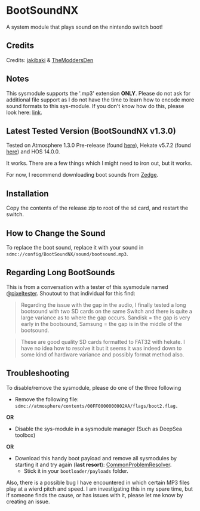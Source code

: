 # BootSoundNX

A system module that plays sound on the nintendo switch boot!

## Credits

Credits: [jakibaki](https://github.com/jakibaki) & [TheModdersDen](https://github.com/TheModdersDen)

## Notes

This sysmodule supports the '.mp3' extension **ONLY**. Please do not ask for additional file support as I do not have the time to learn how to encode more sound formats to this sys-module. If you don't know how do this, please look here: [link](https://gprivate.com/5ynap).

## Latest Tested Version (BootSoundNX v1.3.0)

Tested on Atmosphere 1.3.0 Pre-release (found [here](https://github.com/Atmosphere-NX/Atmosphere/releases/tag/1.3.0)), Hekate v5.7.2 (found [here](https://github.com/CTCaer/hekate/releases/tag/v5.7.2)) and HOS 14.0.0.

It works. There are a few things which I might need to iron out, but it works.

For now, I recommend downloading boot sounds from [Zedge](https://www.zedge.net/ringtones-and-wallpapers).

## Installation

Copy the contents of the release zip to root of the sd card, and restart the switch.

## How to Change the Sound

To replace the boot sound, replace it with your sound in ```sdmc://config/BootSoundNX/sound/bootsound.mp3```.

## Regarding Long BootSounds

This is from a conversation with a tester of this sysmodule named @[pixeltester](https://github.com/pixeltester). Shoutout to that individual for this find:

> Regarding the issue with the gap in the audio, I finally tested a long bootsound with two SD cards on the same Switch and there is quite a large variance as to where the gap occurs. Sandisk = the gap is very early in the bootsound, Samsung = the gap is in the middle of the bootsound.

> These are good quality SD cards formatted to FAT32 with hekate. I have no idea how to resolve it but it seems it was indeed down to some kind of hardware variance and possibly format method also.

## Troubleshooting

To disable/remove the sysmodule, please do one of the three following

- Remove the following file: ```sdmc://atmosphere/contents/00FF0000000002AA/flags/boot2.flag.```

**OR**

- Disable the sys-module in a sysmodule manager (Such as DeepSea toolbox)

**OR**

- Download this handy boot payload and remove all sysmodules by starting it and try again (**last resort**): [CommonProblemResolver](https://github.com/Team-Neptune/CommonProblemResolver/releases).
  - Stick it in your ```bootloader/payloads``` folder.

Also, there is a possible bug I have encountered in which certain MP3 files play at a wierd pitch and speed. I am investigating this in my spare time, but if someone finds the cause, or has issues with it, please let me know by creating an issue.
